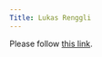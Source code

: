 ```yaml
---
Title: Lukas Renggli
---
```


<head><meta http-equiv="refresh" content="1; url='http://www.lukas-renggli.ch/'" /></head><body><p>Please follow <a href="http://www.lukas-renggli.ch/">this link</a>.</p></body>
